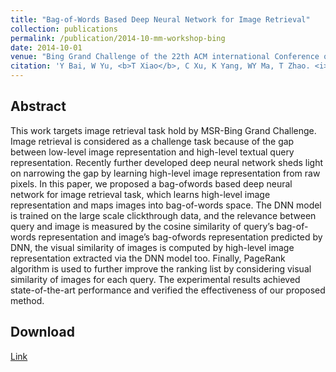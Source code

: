 ```yaml
---
title: "Bag-of-Words Based Deep Neural Network for Image Retrieval"
collection: publications
permalink: /publication/2014-10-mm-workshop-bing
date: 2014-10-01
venue: "Bing Grand Challenge of the 22th ACM international Conference on Multimedia (ACM MM)"
citation: 'Y Bai, W Yu, <b>T Xiao</b>, C Xu, K Yang, WY Ma, T Zhao. <i>Bing Grand Challenge of the 22th ACM international Conference on Multimedia</i>. <b>ACM MM 2014</b>'
---
```




## Abstract
This work targets image retrieval task hold by MSR-Bing Grand Challenge. Image retrieval is considered as a challenge task because of the gap between low-level image representation and high-level textual query representation. Recently further developed deep neural network sheds light on narrowing the gap by learning high-level image representation from raw pixels. In this paper, we proposed a bag-ofwords based deep neural network for image retrieval task, which learns high-level image representation and maps images into bag-of-words space. The DNN model is trained on the large scale clickthrough data, and the relevance between query and image is measured by the cosine similarity of query’s bag-of-words representation and image’s bag-ofwords representation predicted by DNN, the visual similarity of images is computed by high-level image representation extracted via the DNN model too. Finally, PageRank algorithm is used to further improve the ranking list by considering visual similarity of images for each query. The experimental results achieved state-of-the-art performance and verified the effectiveness of our proposed method.

## Download
[Link](http://ylbai.asiteof.me/grand04_bowdnn_yalongbai.pdf)
